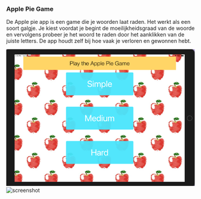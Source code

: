 ### Apple Pie Game 

De Apple pie app is een game die je woorden laat raden. Het werkt als een soort galgje. Je kiest voordat je begint de moeilijkheidsgraad van de woorde en vervolgens probeer je het woord te raden door het aanklikken van de juiste letters. De app houdt zelf bij hoe vaak je verloren en gewonnen hebt. 

![screenshot](Doc/appleintro.png)
![screenshot](Doc/apple_game1.png)

